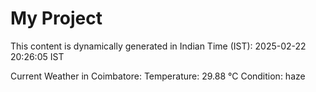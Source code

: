 # My Project

This content is dynamically generated in Indian Time (IST): 2025-02-22 20:26:05 IST


Current Weather in Coimbatore:
Temperature: 29.88 °C
Condition: haze

